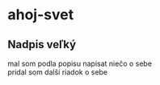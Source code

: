 # ahoj-svet
## Nadpis veľký  
mal som  podla popisu napisat niečo o sebe  
pridal som další riadok o sebe
